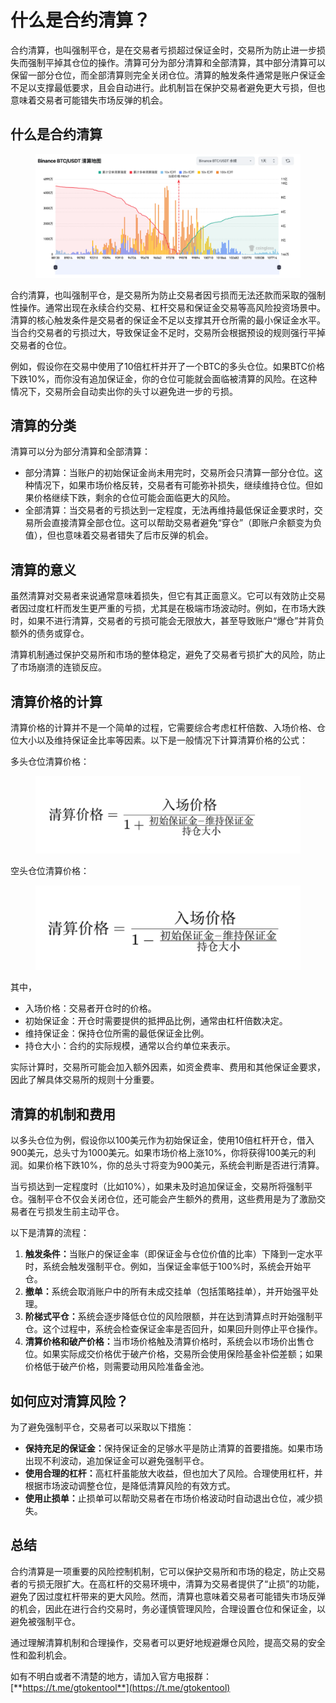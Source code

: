 # 什么是合约清算？

合约清算，也叫强制平仓，是在交易者亏损超过保证金时，交易所为防止进一步损失而强制平掉其仓位的操作。清算可分为部分清算和全部清算，其中部分清算可以保留一部分仓位，而全部清算则完全关闭仓位。清算的触发条件通常是账户保证金不足以支撑最低要求，且会自动进行。此机制旨在保护交易者避免更大亏损，但也意味着交易者可能错失市场反弹的机会。

## 什么是合约清算 <a href="#h2-5lua5lmi5piv5zci57qm5rif566x" id="h2-5lua5lmi5piv5zci57qm5rif566x"></a>

<figure><img src="../../.gitbook/assets/2024123064329.png" alt=""><figcaption></figcaption></figure>

合约清算，也叫强制平仓，是交易所为防止交易者因亏损而无法还款而采取的强制性操作。通常出现在永续合约交易、杠杆交易和保证金交易等高风险投资场景中。清算的核心触发条件是交易者的保证金不足以支撑其开仓所需的最小保证金水平。当合约交易者的亏损过大，导致保证金不足时，交易所会根据预设的规则强行平掉交易者的仓位。

例如，假设你在交易中使用了10倍杠杆并开了一个BTC的多头仓位。如果BTC价格下跌10%，而你没有追加保证金，你的仓位可能就会面临被清算的风险。在这种情况下，交易所会自动卖出你的头寸以避免进一步的亏损。

## 清算的分类 <a href="#h2-5rif566x55qe5yig57g7" id="h2-5rif566x55qe5yig57g7"></a>

清算可以分为部分清算和全部清算：

* 部分清算：当账户的初始保证金尚未用完时，交易所会只清算一部分仓位。这种情况下，如果市场价格反转，交易者有可能弥补损失，继续维持仓位。但如果价格继续下跌，剩余的仓位可能会面临更大的风险。
* 全部清算：当交易者的亏损达到一定程度，无法再维持最低保证金要求时，交易所会直接清算全部仓位。这可以帮助交易者避免“穿仓”（即账户余额变为负值），但也意味着交易者错失了后市反弹的机会。

## 清算的意义 <a href="#h2-5rif566x55qe5osp5lmj" id="h2-5rif566x55qe5osp5lmj"></a>

虽然清算对交易者来说通常意味着损失，但它有其正面意义。它可以有效防止交易者因过度杠杆而发生更严重的亏损，尤其是在极端市场波动时。例如，在市场大跌时，如果不进行清算，交易者的亏损可能会无限放大，甚至导致账户“爆仓”并背负额外的债务或穿仓。

清算机制通过保护交易所和市场的整体稳定，避免了交易者亏损扩大的风险，防止了市场崩溃的连锁反应。

## 清算价格的计算 <a href="#h2-5rif566x5lu35qc855qe6k6h566x" id="h2-5rif566x5lu35qc855qe6k6h566x"></a>

清算价格的计算并不是一个简单的过程，它需要综合考虑杠杆倍数、入场价格、仓位大小以及维持保证金比率等因素。以下是一般情况下计算清算价格的公式：

多头仓位清算价格：

<figure><img src="../../.gitbook/assets/2024123064329 (1).png" alt=""><figcaption></figcaption></figure>

空头仓位清算价格：

<figure><img src="../../.gitbook/assets/2024123064329 (2).png" alt=""><figcaption></figcaption></figure>

其中，

* 入场价格：交易者开仓时的价格。
* 初始保证金：开仓时需要提供的抵押品比例，通常由杠杆倍数决定。
* 维持保证金：保持仓位所需的最低保证金比例。
* 持仓大小：合约的实际规模，通常以合约单位来表示。

实际计算时，交易所可能会加入额外因素，如资金费率、费用和其他保证金要求，因此了解具体交易所的规则十分重要。

## 清算的机制和费用 <a href="#h2-5rif566x55qe5py65yi25zkm6ls555so" id="h2-5rif566x55qe5py65yi25zkm6ls555so"></a>

以多头仓位为例，假设你以100美元作为初始保证金，使用10倍杠杆开仓，借入900美元，总头寸为1000美元。如果市场价格上涨10%，你将获得100美元的利润。如果价格下跌10%，你的总头寸将变为900美元，系统会判断是否进行清算。

当亏损达到一定程度时（比如10%），如果未及时追加保证金，交易所将强制平仓。强制平仓不仅会关闭仓位，还可能会产生额外的费用，这些费用是为了激励交易者在亏损发生前主动平仓。

以下是清算的流程：

1. **触发条件：**&#x5F53;账户的保证金率（即保证金与仓位价值的比率）下降到一定水平时，系统会触发强制平仓。例如，当保证金率低于100%时，系统会开始平仓。
2. **撤单：**&#x7CFB;统会取消账户中的所有未成交挂单（包括策略挂单），并开始强平处理。
3. **阶梯式平仓：**&#x7CFB;统会逐步降低仓位的风险限额，并在达到清算点时开始强制平仓。这个过程中，系统会检查保证金率是否回升，如果回升则停止平仓操作。
4. **清算价格和破产价格：**&#x5F53;市场价格触及清算价格时，系统会以市场价出售仓位。如果实际成交价格优于破产价格，交易所会使用保险基金补偿差额；如果价格低于破产价格，则需要动用风险准备金池。

## 如何应对清算风险？ <a href="#h2-5aac5l2v5bqu5a55rif566x6aoo6zmp77yf" id="h2-5aac5l2v5bqu5a55rif566x6aoo6zmp77yf"></a>

为了避免强制平仓，交易者可以采取以下措施：

* **保持充足的保证金：**&#x4FDD;持保证金的足够水平是防止清算的首要措施。如果市场出现不利波动，追加保证金可以避免强制平仓。
* **使用合理的杠杆：**&#x9AD8;杠杆虽能放大收益，但也加大了风险。合理使用杠杆，并根据市场波动调整仓位，是降低清算风险的有效方式。
* **使用止损单：**&#x6B62;损单可以帮助交易者在市场价格波动时自动退出仓位，减少损失。

## 总结 <a href="#h2-5oc757ut" id="h2-5oc757ut"></a>

合约清算是一项重要的风险控制机制，它可以保护交易所和市场的稳定，防止交易者的亏损无限扩大。在高杠杆的交易环境中，清算为交易者提供了“止损”的功能，避免了因过度杠杆带来的更大风险。然而，清算也意味着交易者可能错失市场反弹的机会，因此在进行合约交易时，务必谨慎管理风险，合理设置仓位和保证金，以避免被强制平仓。

通过理解清算机制和合理操作，交易者可以更好地规避爆仓风险，提高交易的安全性和盈利机会。

如有不明白或者不清楚的地方，请加入官方电报群：[**https://t.me/gtokentool**](https://t.me/gtokentool)
